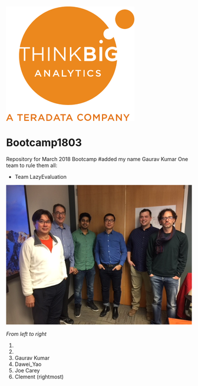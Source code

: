 ![](img/NewLogo.png)
# Bootcamp1803
Repository for March 2018 Bootcamp
#added my name Gaurav Kumar
One team to rule them all:  

*  Team LazyEvaluation


![](img/LazyEvaluation.jpg)

_From left to right_

1. 
2. 
3. Gaurav Kumar
4. Dawei_Yao
5. Joe Carey
6. Clement (rightmost)
